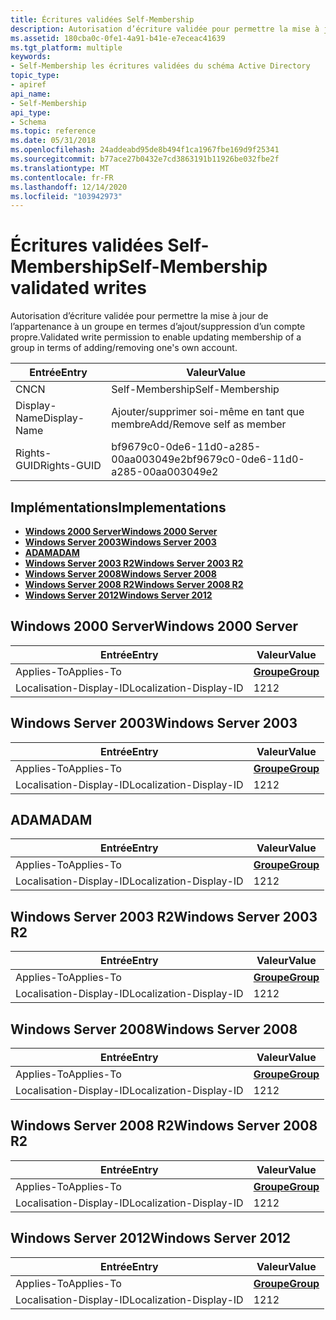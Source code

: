 ```yaml
---
title: Écritures validées Self-Membership
description: Autorisation d’écriture validée pour permettre la mise à jour de l’appartenance à un groupe en termes d’ajout/suppression d’un compte propre.
ms.assetid: 180cba0c-0fe1-4a91-b41e-e7eceac41639
ms.tgt_platform: multiple
keywords:
- Self-Membership les écritures validées du schéma Active Directory
topic_type:
- apiref
api_name:
- Self-Membership
api_type:
- Schema
ms.topic: reference
ms.date: 05/31/2018
ms.openlocfilehash: 24addeabd95de8b494f1ca1967fbe169d9f25341
ms.sourcegitcommit: b77ace27b0432e7cd3863191b11926be032fbe2f
ms.translationtype: MT
ms.contentlocale: fr-FR
ms.lasthandoff: 12/14/2020
ms.locfileid: "103942973"
---
```

# <a name="self-membership-validated-writes"></a><span data-ttu-id="536e2-104">Écritures validées Self-Membership</span><span class="sxs-lookup"><span data-stu-id="536e2-104">Self-Membership validated writes</span></span>

<span data-ttu-id="536e2-105">Autorisation d’écriture validée pour permettre la mise à jour de l’appartenance à un groupe en termes d’ajout/suppression d’un compte propre.</span><span class="sxs-lookup"><span data-stu-id="536e2-105">Validated write permission to enable updating membership of a group in terms of adding/removing one's own account.</span></span>



| <span data-ttu-id="536e2-106">Entrée</span><span class="sxs-lookup"><span data-stu-id="536e2-106">Entry</span></span> | <span data-ttu-id="536e2-107">Valeur</span><span class="sxs-lookup"><span data-stu-id="536e2-107">Value</span></span> |
|--------------|--------------------------------------|
| <span data-ttu-id="536e2-108">CN</span><span class="sxs-lookup"><span data-stu-id="536e2-108">CN</span></span>           | <span data-ttu-id="536e2-109">Self-Membership</span><span class="sxs-lookup"><span data-stu-id="536e2-109">Self-Membership</span></span>                      |
| <span data-ttu-id="536e2-110">Display-Name</span><span class="sxs-lookup"><span data-stu-id="536e2-110">Display-Name</span></span> | <span data-ttu-id="536e2-111">Ajouter/supprimer soi-même en tant que membre</span><span class="sxs-lookup"><span data-stu-id="536e2-111">Add/Remove self as member</span></span>            |
| <span data-ttu-id="536e2-112">Rights-GUID</span><span class="sxs-lookup"><span data-stu-id="536e2-112">Rights-GUID</span></span>  | <span data-ttu-id="536e2-113">bf9679c0-0de6-11d0-a285-00aa003049e2</span><span class="sxs-lookup"><span data-stu-id="536e2-113">bf9679c0-0de6-11d0-a285-00aa003049e2</span></span> |



## <a name="implementations"></a><span data-ttu-id="536e2-114">Implémentations</span><span class="sxs-lookup"><span data-stu-id="536e2-114">Implementations</span></span>

-   [<span data-ttu-id="536e2-115">**Windows 2000 Server**</span><span class="sxs-lookup"><span data-stu-id="536e2-115">**Windows 2000 Server**</span></span>](#windows-2000-server)
-   [<span data-ttu-id="536e2-116">**Windows Server 2003**</span><span class="sxs-lookup"><span data-stu-id="536e2-116">**Windows Server 2003**</span></span>](#windows-server-2003)
-   [<span data-ttu-id="536e2-117">**ADAM**</span><span class="sxs-lookup"><span data-stu-id="536e2-117">**ADAM**</span></span>](#adam)
-   [<span data-ttu-id="536e2-118">**Windows Server 2003 R2**</span><span class="sxs-lookup"><span data-stu-id="536e2-118">**Windows Server 2003 R2**</span></span>](#windows-server-2003-r2)
-   [<span data-ttu-id="536e2-119">**Windows Server 2008**</span><span class="sxs-lookup"><span data-stu-id="536e2-119">**Windows Server 2008**</span></span>](#windows-server-2008)
-   [<span data-ttu-id="536e2-120">**Windows Server 2008 R2**</span><span class="sxs-lookup"><span data-stu-id="536e2-120">**Windows Server 2008 R2**</span></span>](#windows-server-2008-r2)
-   [<span data-ttu-id="536e2-121">**Windows Server 2012**</span><span class="sxs-lookup"><span data-stu-id="536e2-121">**Windows Server 2012**</span></span>](#windows-server-2012)

## <a name="windows-2000-server"></a><span data-ttu-id="536e2-122">Windows 2000 Server</span><span class="sxs-lookup"><span data-stu-id="536e2-122">Windows 2000 Server</span></span>



| <span data-ttu-id="536e2-123">Entrée</span><span class="sxs-lookup"><span data-stu-id="536e2-123">Entry</span></span> | <span data-ttu-id="536e2-124">Valeur</span><span class="sxs-lookup"><span data-stu-id="536e2-124">Value</span></span> |
|-------------------------|-------------------------------------|
| <span data-ttu-id="536e2-125">Applies-To</span><span class="sxs-lookup"><span data-stu-id="536e2-125">Applies-To</span></span>              | [<span data-ttu-id="536e2-126">**Groupe**</span><span class="sxs-lookup"><span data-stu-id="536e2-126">**Group**</span></span>](c-group.md)<br/> |
| <span data-ttu-id="536e2-127">Localisation-Display-ID</span><span class="sxs-lookup"><span data-stu-id="536e2-127">Localization-Display-ID</span></span> | <span data-ttu-id="536e2-128">12</span><span class="sxs-lookup"><span data-stu-id="536e2-128">12</span></span>                                  |



## <a name="windows-server-2003"></a><span data-ttu-id="536e2-129">Windows Server 2003</span><span class="sxs-lookup"><span data-stu-id="536e2-129">Windows Server 2003</span></span>



| <span data-ttu-id="536e2-130">Entrée</span><span class="sxs-lookup"><span data-stu-id="536e2-130">Entry</span></span> | <span data-ttu-id="536e2-131">Valeur</span><span class="sxs-lookup"><span data-stu-id="536e2-131">Value</span></span> |
|-------------------------|-------------------------------------|
| <span data-ttu-id="536e2-132">Applies-To</span><span class="sxs-lookup"><span data-stu-id="536e2-132">Applies-To</span></span>              | [<span data-ttu-id="536e2-133">**Groupe**</span><span class="sxs-lookup"><span data-stu-id="536e2-133">**Group**</span></span>](c-group.md)<br/> |
| <span data-ttu-id="536e2-134">Localisation-Display-ID</span><span class="sxs-lookup"><span data-stu-id="536e2-134">Localization-Display-ID</span></span> | <span data-ttu-id="536e2-135">12</span><span class="sxs-lookup"><span data-stu-id="536e2-135">12</span></span>                                  |



## <a name="adam"></a><span data-ttu-id="536e2-136">ADAM</span><span class="sxs-lookup"><span data-stu-id="536e2-136">ADAM</span></span>



| <span data-ttu-id="536e2-137">Entrée</span><span class="sxs-lookup"><span data-stu-id="536e2-137">Entry</span></span> | <span data-ttu-id="536e2-138">Valeur</span><span class="sxs-lookup"><span data-stu-id="536e2-138">Value</span></span> |
|-------------------------|-------------------------------------|
| <span data-ttu-id="536e2-139">Applies-To</span><span class="sxs-lookup"><span data-stu-id="536e2-139">Applies-To</span></span>              | [<span data-ttu-id="536e2-140">**Groupe**</span><span class="sxs-lookup"><span data-stu-id="536e2-140">**Group**</span></span>](c-group.md)<br/> |
| <span data-ttu-id="536e2-141">Localisation-Display-ID</span><span class="sxs-lookup"><span data-stu-id="536e2-141">Localization-Display-ID</span></span> | <span data-ttu-id="536e2-142">12</span><span class="sxs-lookup"><span data-stu-id="536e2-142">12</span></span>                                  |



## <a name="windows-server-2003-r2"></a><span data-ttu-id="536e2-143">Windows Server 2003 R2</span><span class="sxs-lookup"><span data-stu-id="536e2-143">Windows Server 2003 R2</span></span>



| <span data-ttu-id="536e2-144">Entrée</span><span class="sxs-lookup"><span data-stu-id="536e2-144">Entry</span></span> | <span data-ttu-id="536e2-145">Valeur</span><span class="sxs-lookup"><span data-stu-id="536e2-145">Value</span></span> |
|-------------------------|-------------------------------------|
| <span data-ttu-id="536e2-146">Applies-To</span><span class="sxs-lookup"><span data-stu-id="536e2-146">Applies-To</span></span>              | [<span data-ttu-id="536e2-147">**Groupe**</span><span class="sxs-lookup"><span data-stu-id="536e2-147">**Group**</span></span>](c-group.md)<br/> |
| <span data-ttu-id="536e2-148">Localisation-Display-ID</span><span class="sxs-lookup"><span data-stu-id="536e2-148">Localization-Display-ID</span></span> | <span data-ttu-id="536e2-149">12</span><span class="sxs-lookup"><span data-stu-id="536e2-149">12</span></span>                                  |



## <a name="windows-server-2008"></a><span data-ttu-id="536e2-150">Windows Server 2008</span><span class="sxs-lookup"><span data-stu-id="536e2-150">Windows Server 2008</span></span>



| <span data-ttu-id="536e2-151">Entrée</span><span class="sxs-lookup"><span data-stu-id="536e2-151">Entry</span></span> | <span data-ttu-id="536e2-152">Valeur</span><span class="sxs-lookup"><span data-stu-id="536e2-152">Value</span></span> |
|-------------------------|-------------------------------------|
| <span data-ttu-id="536e2-153">Applies-To</span><span class="sxs-lookup"><span data-stu-id="536e2-153">Applies-To</span></span>              | [<span data-ttu-id="536e2-154">**Groupe**</span><span class="sxs-lookup"><span data-stu-id="536e2-154">**Group**</span></span>](c-group.md)<br/> |
| <span data-ttu-id="536e2-155">Localisation-Display-ID</span><span class="sxs-lookup"><span data-stu-id="536e2-155">Localization-Display-ID</span></span> | <span data-ttu-id="536e2-156">12</span><span class="sxs-lookup"><span data-stu-id="536e2-156">12</span></span>                                  |



## <a name="windows-server-2008-r2"></a><span data-ttu-id="536e2-157">Windows Server 2008 R2</span><span class="sxs-lookup"><span data-stu-id="536e2-157">Windows Server 2008 R2</span></span>



| <span data-ttu-id="536e2-158">Entrée</span><span class="sxs-lookup"><span data-stu-id="536e2-158">Entry</span></span> | <span data-ttu-id="536e2-159">Valeur</span><span class="sxs-lookup"><span data-stu-id="536e2-159">Value</span></span> |
|-------------------------|-------------------------------------|
| <span data-ttu-id="536e2-160">Applies-To</span><span class="sxs-lookup"><span data-stu-id="536e2-160">Applies-To</span></span>              | [<span data-ttu-id="536e2-161">**Groupe**</span><span class="sxs-lookup"><span data-stu-id="536e2-161">**Group**</span></span>](c-group.md)<br/> |
| <span data-ttu-id="536e2-162">Localisation-Display-ID</span><span class="sxs-lookup"><span data-stu-id="536e2-162">Localization-Display-ID</span></span> | <span data-ttu-id="536e2-163">12</span><span class="sxs-lookup"><span data-stu-id="536e2-163">12</span></span>                                  |



## <a name="windows-server-2012"></a><span data-ttu-id="536e2-164">Windows Server 2012</span><span class="sxs-lookup"><span data-stu-id="536e2-164">Windows Server 2012</span></span>



| <span data-ttu-id="536e2-165">Entrée</span><span class="sxs-lookup"><span data-stu-id="536e2-165">Entry</span></span> | <span data-ttu-id="536e2-166">Valeur</span><span class="sxs-lookup"><span data-stu-id="536e2-166">Value</span></span> |
|-------------------------|-------------------------------------|
| <span data-ttu-id="536e2-167">Applies-To</span><span class="sxs-lookup"><span data-stu-id="536e2-167">Applies-To</span></span>              | [<span data-ttu-id="536e2-168">**Groupe**</span><span class="sxs-lookup"><span data-stu-id="536e2-168">**Group**</span></span>](c-group.md)<br/> |
| <span data-ttu-id="536e2-169">Localisation-Display-ID</span><span class="sxs-lookup"><span data-stu-id="536e2-169">Localization-Display-ID</span></span> | <span data-ttu-id="536e2-170">12</span><span class="sxs-lookup"><span data-stu-id="536e2-170">12</span></span>                                  |



 

 





